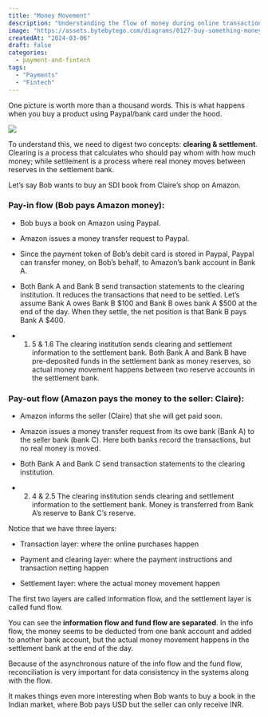 ```yaml
---
title: "Money Movement"
description: "Understanding the flow of money during online transactions."
image: "https://assets.bytebytego.com/diagrams/0127-buy-something-money-movement.jpg"
createdAt: "2024-03-06"
draft: false
categories:
  - payment-and-fintech
tags:
  - "Payments"
  - "Fintech"
---
```


One picture is worth more than a thousand words. This is what happens when you buy a product using Paypal/bank card under the hood.

![](https://assets.bytebytego.com/diagrams/0127-buy-something-money-movement.jpg)

To understand this, we need to digest two concepts: **clearing & settlement**. Clearing is a process that calculates who should pay whom with how much money; while settlement is a process where real money moves between reserves in the settlement bank.

Let’s say Bob wants to buy an SDI book from Claire’s shop on Amazon.

### Pay-in flow (Bob pays Amazon money):

*   Bob buys a book on Amazon using Paypal.

*   Amazon issues a money transfer request to Paypal.

*   Since the payment token of Bob’s debit card is stored in Paypal, Paypal can transfer money, on Bob’s behalf, to Amazon’s bank account in Bank A.

*   Both Bank A and Bank B send transaction statements to the clearing institution. It reduces the transactions that need to be settled. Let’s assume Bank A owes Bank B $100 and Bank B owes bank A $500 at the end of the day. When they settle, the net position is that Bank B pays Bank A $400.

*   1.  5 & 1.6 The clearing institution sends clearing and settlement information to the settlement bank. Both Bank A and Bank B have pre-deposited funds in the settlement bank as money reserves, so actual money movement happens between two reserve accounts in the settlement bank.

### Pay-out flow (Amazon pays the money to the seller: Claire):

*   Amazon informs the seller (Claire) that she will get paid soon.

*   Amazon issues a money transfer request from its owe bank (Bank A) to the seller bank (bank C). Here both banks record the transactions, but no real money is moved.

*   Both Bank A and Bank C send transaction statements to the clearing institution.

*   2.  4 & 2.5 The clearing institution sends clearing and settlement information to the settlement bank. Money is transferred from Bank A’s reserve to Bank C’s reserve.

Notice that we have three layers:

*   Transaction layer: where the online purchases happen

*   Payment and clearing layer: where the payment instructions and transaction netting happen

*   Settlement layer: where the actual money movement happen

The first two layers are called information flow, and the settlement layer is called fund flow.

You can see the **information flow and fund flow are separated**. In the info flow, the money seems to be deducted from one bank account and added to another bank account, but the actual money movement happens in the settlement bank at the end of the day.

Because of the asynchronous nature of the info flow and the fund flow, reconciliation is very important for data consistency in the systems along with the flow.

It makes things even more interesting when Bob wants to buy a book in the Indian market, where Bob pays USD but the seller can only receive INR.
